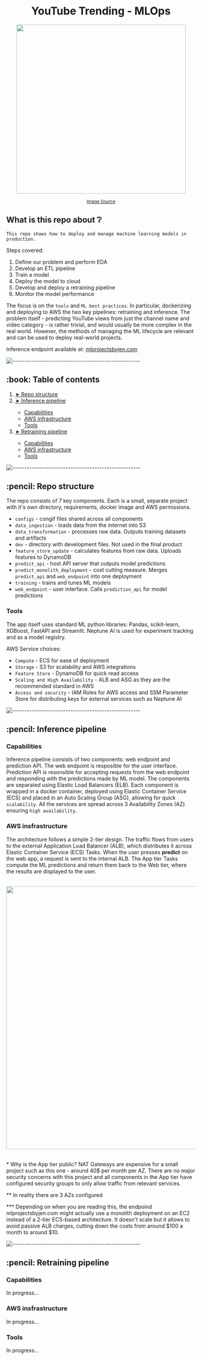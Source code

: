 <h1 align="center"> YouTube Trending - MLOps </h1>
<!-- <h3 align="center"> An API that helps you indentify faces and emotions in images and videos </h3> -->

<div align="center">
  <img width="450" src="https://github.com/JenAlchimowicz/YouTube-Trending-MLops/assets/74935134/d3f7af57-4d79-448e-ac69-83a8acee93b5">
  <p align="center"><sub><a href="link/to/original/image">Image Source</a></sub></p>
</div>


<h2 id="project-description"> What is this repo about ❔ </h2>

`This repo shows how to deploy and manage machine learning models in production.`

Steps covered:
1. Define our problem and perform EDA
2. Develop an ETL pipeline
3. Train a model
4. Deploy the model to cloud
5. Develop and deploy a retraining pipeline
6. Monitor the model performance

The focus is on the `tools` and `ML best practices`. In particular, dockerizing and deploying to AWS the two key pipelines: retraining and inference. The problem itself - predicting YouTube views from just the channel name and video category - is rather trivial, and would usually be more complex in the real world. However, the methods of managing the ML lifecycle are relevant and can be used to deploy real-world projects.

Inference endpoint available at: [mlprojectsbyjen.com](https://mlprojectsbyjen.com)

![-----------------------------------------------------](https://raw.githubusercontent.com/andreasbm/readme/master/assets/lines/rainbow.png)

<h2 id="project-description"> :book: Table of contents </h2>

<ol>
  <li><a href="#repo-structure"> ➤ Repo structure </a></li>
  <li><a href="#inference"> ➤ Inference pipeline </a></li>
    <ul>
      <li><a href="#inference-capabilities"> Capabilities </a></li>
      <li><a href="#inference-infra"> AWS infrastructure </a></li>
      <li><a href="#inference-tools"> Tools </a></li>
    </ul>
  <li><a href="#retraining"> ➤ Retraining pipeline </a></li>
    <ul>
      <li><a href="#retraining-capabilities"> Capabilities </a></li>
      <li><a href="#retraining-infra"> AWS infrastructure </a></li>
      <li><a href="#retraining-tools"> Tools </a></li>
    </ul>
</ol>

![-----------------------------------------------------](https://raw.githubusercontent.com/andreasbm/readme/master/assets/lines/rainbow.png)

<h2 id="repo-structure"> :pencil: Repo structure </h2>

The repo consists of 7 key components. Each is a small, separate project with it's own directory, requirements, docker image and AWS permissions.

- `configs` - congif files shared across all components  
- `data_ingestion` - loads data from the internet into S3  
- `data_transformation` - processes raw data. Outputs training datasets and artifacts  
- `dev` - directory with development files. Not used in the final product  
- `feature_store_update` - calculates features from raw data. Uploads features to DynamoDB  
- `predict_api` - host API server that outputs model predictions  
- `predict_monolith_deployment` - cost cutting measure. Merges `predict_api` and `web_endpoint` into one deployment  
- `training` - trains and tunes ML models  
- `web_endpoint` - user interface. Calls `prediction_api` for model predictions

<h3 id="inference-tools"> Tools </h3>

The app itself uses standard ML python libraries: Pandas, scikit-learn, XGBoost, FastAPI and Streamlit. Neptune AI is used for experiment tracking and as a model registry. 

AWS Service choices:
- `Compute` - ECS for ease of deployment
- `Storage` - S3 for scalability and AWS integrations
- `Feature Store` - DynamoDB for quick read access
- `Scaling and High Availability` - ALB and ASG as they are the recommended standard in AWS
- `Access and security` - IAM Roles for AWS access and SSM Parameter Store for distributing keys for external services such as Neptune AI

![-----------------------------------------------------](https://raw.githubusercontent.com/andreasbm/readme/master/assets/lines/rainbow.png)

<h2 id="inference"> :pencil: Inference pipeline </h2>

<h3 id="inference-capabilities"> Capabilities </h3>

Inference pipeline consists of two components: web endpoint and prediction API. The web endpoint is resposible for the user interface. Prediction API is resonsible for accepting requests from the web endpoint and responding with the predictions made by ML model. The components are separated using Elastic Load Balancers (ELB). Each component is wrapped in a docker container, deployed using Elastic Container Service (ECS) and placed in an Auto Scaling Group (ASG), allowing for quick `scalability`. All the services are spread across 3 Availability Zones (AZ) ensuring `high availability`.

<h3 id="inference-infra"> AWS insfrastructure </h3>

The architecture follows a simple 2-tier design. The traffic flows from users to the external Application Load Balancer (ALB), which distributes it across Elastic Container Service (ECS) Tasks. When the user presses **predict** on the web app, a request is sent to the internal ALB. The App tier Tasks compute the ML predictions and return them back to the Web tier, where the results are displayed to the user.

</br>

<div align="center">
  <img width="700" src="https://github.com/JenAlchimowicz/YouTube-Trending-MLops/assets/74935134/be883aec-3e69-4fd3-91ec-91d49d6920a7">
</div>

</br>

\* Why is the App tier public? NAT Gateways are expensive for a small project such as this one - around 40$ per month per AZ. There are no major security concerns with this project and all components in the App tier have configured security groups to only allow traffic from relevant services.

** In reality there are 3 AZs configured

*** Depending on when you are reading this, the endpoind mlprojectsbyjen.com might actually use a monolith deployment on an EC2 instead of a 2-tier ECS-based architecture. It doesn't scale but it allows to avoid passive ALB charges, cutting down the costs from around $100 a month to around $10.


![-----------------------------------------------------](https://raw.githubusercontent.com/andreasbm/readme/master/assets/lines/rainbow.png)

<h2 id="retraining"> :pencil: Retraining pipeline </h2>

<h3 id="retraining-capabilities"> Capabilities </h3>
In progress...

<h3 id="retraining-infra"> AWS insfrastructure </h3>
In progress...

<h3 id="retraining-tools"> Tools </h3>
In progress...
